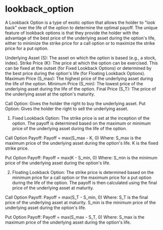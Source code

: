 # lookback_option

A Lookback Option is a type of exotic option that allows the holder to "look back" over the life of the option to determine the optimal payoff. The unique feature of lookback options is that they provide the holder with the advantage of the best price of the underlying asset during the option's life, either to minimize the strike price for a call option or to maximize the strike price for a put option.


Underlying Asset (S): The asset on which the option is based (e.g., a stock, index).
Strike Price (K): The price at which the option can be exercised. This can be fixed at the outset (for Fixed Lookback Options) or determined by the best price during the option's life (for Floating Lookback Options).
Maximum Price (S_max): The highest price of the underlying asset during the life of the option.
Minimum Price (S_min): The lowest price of the underlying asset during the life of the option.
Final Price (S_T): The price of the underlying asset at the option's maturity.

Call Option: Gives the holder the right to buy the underlying asset.
Put Option: Gives the holder the right to sell the underlying asset.


1) Fixed Lookback Option:
The strike price is set at the inception of the option. The payoff is determined based on the maximum or minimum price of the underlying asset during the life of the option.

Call Option Payoff:
Payoff = max(S_max - K, 0)
Where:
S_max is the maximum price of the underlying asset during the option's life.
K is the fixed strike price.

Put Option Payoff:
Payoff = max(K - S_min, 0)
Where:
S_min is the minimum price of the underlying asset during the option's life.

2) Floating Lookback Option:
The strike price is determined based on the minimum price for a call option or the maximum price for a put option during the life of the option. The payoff is then calculated using the final price of the underlying asset at maturity.

Call Option Payoff:
Payoff = max(S_T - S_min, 0)
Where:
S_T is the final price of the underlying asset at maturity.
S_min is the minimum price of the underlying asset during the option's life.

Put Option Payoff:
Payoff = max(S_max - S_T, 0)
Where:
S_max is the maximum price of the underlying asset during the option's life.
